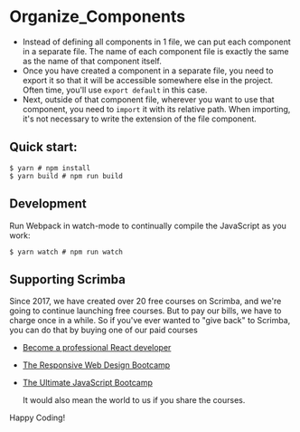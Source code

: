 # Organize_Components
- Instead of defining all components in 1 file, we can put each component in a separate file. The name of each component file is exactly the same as the name of that component itself.
- Once you have created a component in a separate file, you need to export it so that it will be accessible somewhere else in the project. Often time, you'll use ```export default``` in this case.
- Next, outside of that component file, wherever you want to use that component, you need to ```import``` it with its relative path. When importing, it's not necessary to write the extension of the file component.

## Quick start:

```
$ yarn # npm install
$ yarn build # npm run build
````

## Development

Run Webpack in watch-mode to continually compile the JavaScript as you work:

```
$ yarn watch # npm run watch
```

## Supporting Scrimba

Since 2017, we have created over 20 free courses on Scrimba, and we're going to
continue launching free courses. But to pay our bills, we have to charge once
in a while. So if you've ever wanted to "give back" to Scrimba, you can do that by buying
	one of our paid courses

- [Become a professional React developer](https://scrimba.com/course/greact)
- [The Responsive Web Design Bootcamp](https://scrimba.com/course/gresponsive)
- [The Ultimate JavaScript Bootcamp](https://scrimba.com/course/gjavascript)

	It would also mean the world to us if you share the courses.  

Happy Coding!
